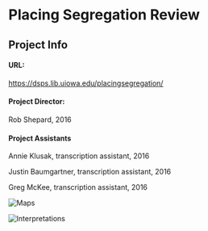 # Placing Segregation Review

## Project Info
#### URL: 
https://dsps.lib.uiowa.edu/placingsegregation/

#### Project Director:
Rob Shepard, 2016

#### Project Assistants
Annie Klusak, transcription assistant, 2016

Justin Baumgartner, transcription assistant, 2016

Greg McKee, transcription assistant, 2016


![Maps](https://dtasselli246.github.io/Dominic-Tasselli-CNU/images/maps1.png)

![Interpretations](https://dtasselli246.github.io/Dominic-Tasselli-CNU/images/interp1.png)

